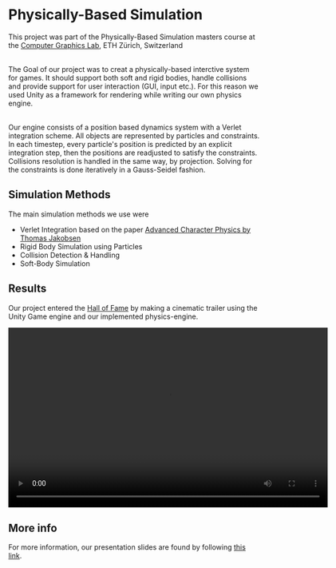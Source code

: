 # Physically-Based Simulation

This project was part of the Physically-Based Simulation masters course at the [Computer Graphics Lab](https://cgl.ethz.ch/teaching/simulation19/home.php), ETH Zürich, Switzerland
<br/><br/>

The Goal of our project was to creat a physically-based interctive system for games. It should support both soft and rigid bodies, handle collisions and provide support for user interaction (GUI, input etc.). For this reason we used Unity as a framework for rendering while writing our own physics engine.
<br/><br/>

Our engine consists of a position based dynamics system with a Verlet integration scheme. All objects are represented by particles and constraints. In each timestep, every particle's position is predicted by an explicit integration step, then the positions are readjusted to satisfy the constraints. Collisions resolution is handled in the same way, by projection. Solving for the constraints is done iteratively in a Gauss-Seidel fashion.

## Simulation Methods

The main simulation methods we use were

- Verlet Integration based on the paper [Advanced Character Physics by Thomas Jakobsen](http://www.cs.cmu.edu/afs/cs/academic/class/15462-s13/www/lec_slides/Jakobsen.pdf)
- Rigid Body Simulation using Particles
- Collision Detection & Handling
- Soft-Body Simulation

## Results

Our project entered the [Hall of Fame](https://cgl.ethz.ch/teaching/simulation19/fame.php) by making a cinematic trailer using the Unity Game engine and our implemented physics-engine.

<p align="center" class="video-container">
 <video width="640" height="360" controls>
 <source src="../videos/trailer_softbody.mp4" type="video/mp4">
 </video>
</p>

## More info

For more information, our presentation slides are found by following [this link](https://cgl.ethz.ch/teaching/simulation19/projects/02_05_softbody.pdf).
